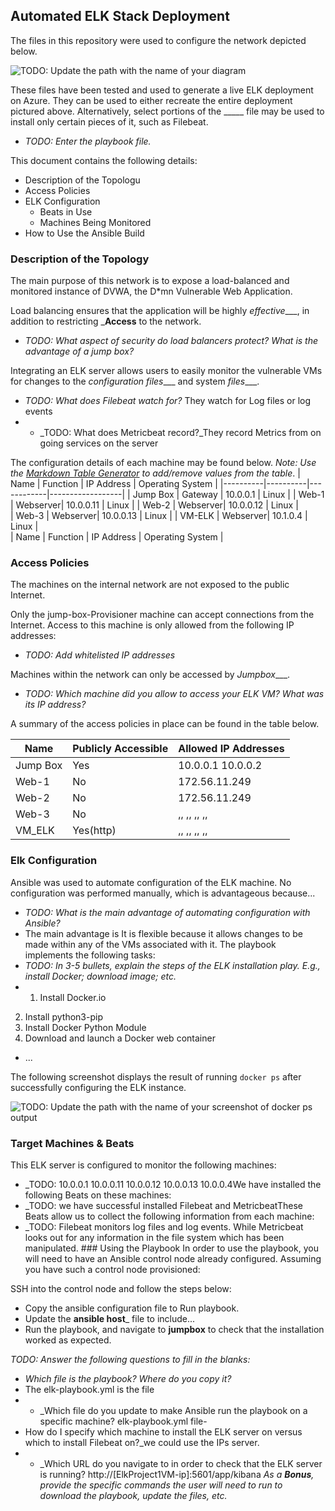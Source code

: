 ## Automated ELK Stack Deployment

The files in this repository were used to configure the network depicted below.

![TODO: Update the path with the name of your diagram](Images/diagram_filename.png)

These files have been tested and used to generate a live ELK deployment on Azure. They can be used to either recreate the entire deployment pictured above. Alternatively, select portions of the _____ file may be used to install only certain pieces of it, such as Filebeat.

  - _TODO: Enter the playbook file._

This document contains the following details:
- Description of the Topologu
- Access Policies
- ELK Configuration
  - Beats in Use
  - Machines Being Monitored
- How to Use the Ansible Build


### Description of the Topology

The main purpose of this network is to expose a load-balanced and monitored instance of DVWA, the D*mn Vulnerable Web Application.

Load balancing ensures that the application will be highly _effective____, in addition to restricting ___Access__ to the network.
- _TODO: What aspect of security do load balancers protect? What is the advantage of a jump box?_

Integrating an ELK server allows users to easily monitor the vulnerable VMs for changes to the _configuration files____ and system _files____.
- _TODO: What does Filebeat watch for?_ They watch for Log files or log events
- - _TODO: What does Metricbeat record?_They record Metrics from on going services on the server

The configuration details of each machine may be found below.
_Note: Use the [Markdown Table Generator](http://www.tablesgenerator.com/markdown_tables) to add/remove values from the table_.
| Name     | Function | IP Address | Operating System |
|----------|----------|------------|------------------|
| Jump Box | Gateway  | 10.0.0.1   | Linux            |
| Web-1    | Webserver| 10.0.0.11  | Linux            |
| Web-2    | Webserver| 10.0.0.12  | Linux            |                  
| Web-3    | Webserver| 10.0.0.13  | Linux            |
| VM-ELK   | Webserver| 10.1.0.4   | Linux            |  
| Name     | Function | IP Address | Operating System |


### Access Policies

The machines on the internal network are not exposed to the public Internet. 

Only the jump-box-Provisioner machine can accept connections from the Internet. Access to this machine is only allowed from the following IP addresses:
- _TODO: Add whitelisted IP addresses_

Machines within the network can only be accessed by _Jumpbox____.
- _TODO: Which machine did you allow to access your ELK VM? What was its IP address?_

A summary of the access policies in place can be found in the table below.

| Name     | Publicly Accessible | Allowed IP Addresses |
|----------|---------------------|----------------------|
| Jump Box | Yes                 | 10.0.0.1 10.0.0.2    |
|  Web-1   | No                  |  172.56.11.249       |
|  Web-2   | No                  |  172.56.11.249       |
|  Web-3   | No                  |  ,, ,, ,, ,,         |
|  VM_ELK  | Yes(http)           |  ,, ,, ,, ,,         |
### Elk Configuration

Ansible was used to automate configuration of the ELK machine. No configuration was performed manually, which is advantageous because...
- _TODO: What is the main advantage of automating configuration with Ansible?_
- The main advantage is  It is flexible because it allows changes to be made within any of the VMs associated with it.
The playbook implements the following tasks:
- _TODO: In 3-5 bullets, explain the steps of the ELK installation play. E.g., install Docker; download image; etc._
-  1. Install Docker.io
  2. Install python3-pip
  3. Install Docker Python Module
  4. Download and launch a Docker web container
- ...

The following screenshot displays the result of running `docker ps` after successfully configuring the ELK instance.

![TODO: Update the path with the name of your screenshot of docker ps output](Images/docker_ps_output.png)

### Target Machines & Beats
This ELK server is configured to monitor the following machines:
- _TODO: 10.0.0.1 10.0.0.11 10.0.0.12 10.0.0.13 10.0.0.4We have installed the following Beats on these machines:
- _TODO: we have successful installed Filebeat and MetricbeatThese Beats allow us to collect the following information from each machine:
- _TODO: Filebeat monitors log files and log events. While Metricbeat looks out for any information in the file
system which has been manipulated. ### Using the Playbook
In order to use the playbook, you will need to have an Ansible control node already configured. Assuming you have such a control node provisioned: 

SSH into the control node and follow the steps below:
- Copy the ansible configuration file to Run playbook.
- Update the __ansible host___ file to include...
- Run the playbook, and navigate to __jumpbox__ to check that the installation worked as expected.

_TODO: Answer the following questions to fill in the blanks:_
- _Which file is the playbook? Where do you copy it?_
- The elk-playbook.yml is the file 
- - _Which file do you update to make Ansible run the playbook on a specific machine? elk-playbook.yml file-
-   How do I specify which machine to install the ELK server on versus which to install Filebeat on?_we could use the IPs server.
-   - _Which URL do you navigate to in order to check that the ELK server is running?
 http://[ElkProject1VM-ip]:5601/app/kibana
_As a **Bonus**, provide the specific commands the user will need to run to download the playbook, update the files, etc._
